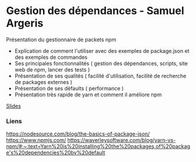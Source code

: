 # Gestion des dépendances - Samuel Argeris

Présentation du gestionnaire de packets npm

- Explication de comment l'utiliser avec des exemples de package.json et des exemples de commandes
- Ses principales fonctionnalités ( gestion des dépendances, scripts, site web de npm, lancer des tests )
- Présentation de ses qualités ( facilité d'utilisation, facilité de recherche de packages externes )
- Présentation de ses défaults ( performance )
- Présentation très rapide de yarn et comment il améliore npm

[Slides](https://docs.google.com/presentation/d/1dOqaS9myYnwdmc4vgElAwbPPToDoTbX_u2ajXEmo3lQ/edit?usp=sharing)

### Liens

https://nodesource.com/blog/the-basics-of-package-json/
https://www.npmjs.com/
https://waverleysoftware.com/blog/yarn-vs-npm/#:~:text=Yarn%20is%20installing%20the%20packages,of%20package's%20dependencies%20by%20default
